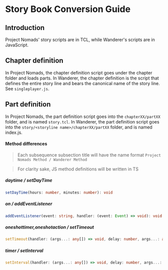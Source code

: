 # Story Book Conversion Guide

## Introduction

Project Nomads' story scripts are in TCL, while Wanderer's scripts are in JavaScript.

## Chapter definition

In Project Nomads, the chapter definition script goes under the chapter folder and loads parts.
In Wanderer, the chapter definition is the script that defines the entire story line and bears the canonical name of the story line. See `singleplayer.js`.

## Part definition

In Project Nomads, the part definition script goes into the `chapterXX/partXX` folder, and is named `story.tcl`.
In Wanderer, the part definition script goes into the `story/<storyline name>/chapterXX/partXX` folder, and is named index.js.

#### Method differences

> Each subsequence subsection title will have the name format `Project Nomads Method / Wanderer Method`

> For clarity sake, JS method definitions will be written in TS

##### daytime / setDayTime

```typescript
setDayTime(hours: number, minutes: number): void
```

##### on / addEventListener

```typescript
addEventListener(event: string, handler: (event: Event) => void): void
```

##### oneshottimer,oneshotaction / setTimeout

```typescript
setTimeout(handler: (args...: any[]) => void, delay: number, args...: any[]): number
```

##### timer  / setInterval

```typescript
setInterval(handler: (args...: any[]) => void, delay: number, args...: any[]): number
```
